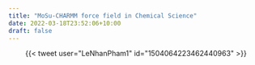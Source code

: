 ```yaml
---
title: "MoSu-CHARMM force field in Chemical Science"
date: 2022-03-18T23:52:06+10:00
draft: false
---
```


<center>{{< tweet user="LeNhanPham1" id="1504064223462440963" >}}</center>

<!--more-->